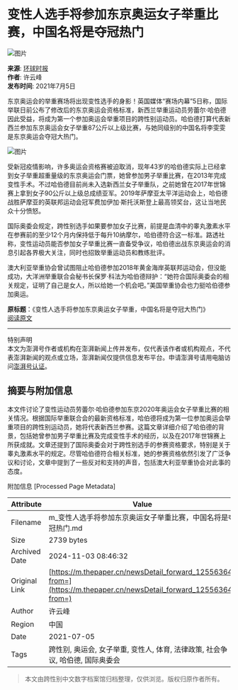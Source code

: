# 变性人选手将参加东京奥运女子举重比赛，中国名将是夺冠热门

![图片](https://image.thepaper.cn/publish/interaction/image/4/529/672.jpg)

**来源**: [环球时报](https://m.thepaper.cn/user_interaction_4050672)  
**作者**: 许云峰  
**发布时间**: 2021年7月5日  

东京奥运会的举重赛场将出现变性选手的身影！英国媒体“赛场内幕”5日称，国际举联日前公布了修改后的东京奥运会资格标准，新西兰举重运动员劳蕾尔·哈伯德因此受益，将成为第一个参加奥运会举重项目的跨性别运动员。哈伯德打算代表新西兰参加东京奥运会女子举重87公斤以上级比赛，与她同级别的中国名将李雯雯是东京奥运会夺冠大热门。

![图片](https://imagepphcloud.thepaper.cn/pph/image/130/295/466.jpg)

受新冠疫情影响，许多奥运会资格赛被迫取消，现年43岁的哈伯德实际上已经拿到女子举重超重量级的东京奥运会门票，她曾参加男子举重比赛，在2013年完成变性手术。不过哈伯德目前尚未入选新西兰女子举重队，之前她曾在2017年世锦赛上拿到女子90公斤以上级总成绩亚军。2019年萨摩亚太平洋运动会上，哈伯德战胜萨摩亚的英联邦运动会冠军费加伊加·斯托沃斯登上最高领奖台，这让当地民众十分愤怒。

国际奥委会规定，跨性别选手如果要参加女子比赛，前提是血清中的睾丸激素水平在参赛前的至少12个月内保持低于每升10纳摩尔，哈伯德符合这一标准。路透社称，变性运动员能否参加女子举重比赛一直备受争议，哈伯德出战东京奥运会的消息引起各界极大关注，同时也招致举重运动员和教练批评。

澳大利亚举重协会曾试图阻止哈伯德参加2018年黄金海岸英联邦运动会，但没能成功，大洋洲举重联合会秘书长保罗·科法为哈伯德辩护：“她符合国际奥委会的相关规定，证明了自己是女人，所以给她一个机会吧。”美国举重协会也力挺哈伯德参加奥运。

**原标题**：《变性人选手将参加东京奥运女子举重，中国名将是夺冠大热门》  
[阅读原文](http://mp.weixin.qq.com/s?__biz=MjM5MDk1NzQzMQ==&mid=2653445500&idx=4&sn=64bbb3e100fbce172a3c69383970efe3&chksm=bd6017648a179e72e2c39d865d85a57a6c2d015236206e2a35fb95eac12ca2a4aa2a544dd7cd&scene=0&xtrack=1#rd)

---

特别声明  
本文为澎湃号作者或机构在澎湃新闻上传并发布，仅代表该作者或机构观点，不代表澎湃新闻的观点或立场，澎湃新闻仅提供信息发布平台。申请澎湃号请用电脑访问[澎湃号认证](https://renzheng.thepaper.cn)。

## 摘要与附加信息

<!-- tcd_abstract -->
本文件讨论了变性运动员劳蕾尔·哈伯德参加东京2020年奥运会女子举重比赛的相关情况。根据国际举重联合会的最新资格标准，哈伯德将成为第一位参加奥运会举重项目的跨性别运动员，她将代表新西兰参赛。这篇文章详细介绍了哈伯德的背景，包括她曾参加男子举重比赛及完成变性手术的经历，以及在2017年世锦赛上所获成就。文章还提到了国际奥委会对于跨性别选手的参赛资格要求，特别是关于睾丸激素水平的规定。尽管哈伯德符合相关标准，她的参赛资格依然引发了广泛争议和讨论，文章中提到了一些反对和支持的声音，包括澳大利亚举重协会对此事的态度。
<!-- tcd_abstract_end -->

附加信息 [Processed Page Metadata]

| Attribute       | Value                                  |
|-----------------|----------------------------------------|
| Filename        | m_变性人选手将参加东京奥运女子举重比赛，中国名将是夺冠热门.md                             |
| Size            | 2739 bytes                           |
| Archived Date   | 2024-11-03 08:46:32                             |
| Original Link   | [https://m.thepaper.cn/newsDetail_forward_12556364?from=](https://m.thepaper.cn/newsDetail_forward_12556364?from=)                       |
| Author          | 许云峰                               |
| Region          | 中国                               |
| Date            | 2021-07-05                                 |
| Tags            | 跨性别, 奥运会, 女子举重, 变性人, 体育, 法律政策, 社会争议, 哈伯德, 国际奥委会                                 |
>
> 本文由跨性别中文数字档案馆归档整理，仅供浏览。版权归原作者所有。
>